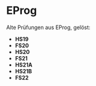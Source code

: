 # EProg
Alte Prüfungen aus EProg, gelöst:
- **HS19**
- **FS20**
- **HS20**
- **FS21**
- **HS21A**
- **HS21B**
- **FS22**

